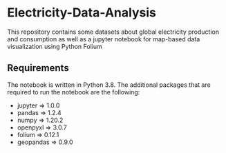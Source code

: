 # Electricity-Data-Analysis
This repository contains some datasets about global electricity production and consumption as well as a jupyter notebook for map-based data visualization using Python Folium 

## Requirements 
The notebook is written in Python 3.8. The additional packages that are required to run the notebook are the following:
- jupyter => 1.0.0
- pandas => 1.2.4
- numpy => 1.20.2
- openpyxl => 3.0.7
- folium => 0.12.1
- geopandas => 0.9.0
